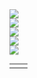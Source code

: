 <picture>
	<source
		srcset="https://readme-typing-svg.herokuapp.com?font=Bad+Script&size=40&pause=1000&duration=2500&color=FFFFFF&vCenter=true&repeat=false&width=435&height=100&lines=Hi+there+%F0%9F%91%8B%2C+I+am+NikSne!"
		media="(prefers-color-scheme: dark), (prefers-color-scheme: no-preference)"
	/>
	<source 
		srcset="https://readme-typing-svg.herokuapp.com?font=Bad+Script&size=40&pause=1000&duration=2500&color=000000&vCenter=true&repeat=false&width=435&lines=Hi+there+%F0%9F%91%8B%2C+I+am+NikSne!"
		media="(prefers-color-scheme: light)"
	/>
	<img src="https://readme-typing-svg.herokuapp.com?font=Bad+Script&size=40&pause=1000&duration=2500&color=FFFFFF&vCenter=true&repeat=false&width=435&lines=Hi+there+%F0%9F%91%8B%2C+I+am+NikSne!"/>
</picture>	
<br>
<picture>
	<source
		srcset="https://readme-typing-svg.herokuapp.com?font=Bad+Script&size=40&pause=1000&color=000000&vCenter=true&width=1600&height=100&lines=%E2%97%8F+%F0%9F%94%AD+I%E2%80%99m+currently+working+on+ShardMC.;%E2%97%8F+%F0%9F%8C%B1+I%E2%80%99m+currently+learning+Pascal%2C+Java%2C+Python%2C+C%2B%2B%2C+HTML+and+Japanese.;%E2%97%8F+%F0%9F%93%AB+How+to+reach+me%3A+You+can+contact+me+in+Discord.;%E2%97%8F+%F0%9F%98%84+Pronouns%3A+It%2C+He.;%E2%97%8F+%E2%9A%A1+about+me%3A+I+love+coding%2C+I+am+Co-Owner+of+ShardMC+%26+technical+admin+of+the+Wolfland%2C+SharpLand+%26+Fallen+World+Minecraft+servers." 
		media="(prefers-color-scheme: light)" 
	/>
	<source
		srcset="https://readme-typing-svg.herokuapp.com?font=Bad+Script&size=40&pause=1000&color=FFFFFF&vCenter=true&width=1600&height=100&lines=%E2%97%8F+%F0%9F%94%AD+I%E2%80%99m+currently+working+on+ShardMC.;%E2%97%8F+%F0%9F%8C%B1+I%E2%80%99m+currently+learning+Pascal%2C+Java%2C+Python%2C+C%2B%2B%2C+HTML+and+Japanese.;%E2%97%8F+%F0%9F%93%AB+How+to+reach+me%3A+You+can+contact+me+in+Discord.;%E2%97%8F+%F0%9F%98%84+Pronouns%3A+It%2C+He.;%E2%97%8F+%E2%9A%A1+about+me%3A+I+love+coding%2C+I+am+Co-Owner+of+ShardMC+%26+technical+admin+of+the+Wolfland%2C+SharpLand+%26+Fallen+World+Minecraft+servers." 
		media="(prefers-color-scheme: dark), (prefers-color-scheme: no-preference)"
	/>
	<img src="https://readme-typing-svg.herokuapp.com?font=Bad+Script&size=40&pause=1000&color=000000&vCenter=true&width=1600&height=100&lines=%E2%97%8F+%F0%9F%94%AD+I%E2%80%99m+currently+working+on+ShardMC.;%E2%97%8F+%F0%9F%8C%B1+I%E2%80%99m+currently+learning+Pascal%2C+Java%2C+Python%2C+C%2B%2B+and+HTML.;%E2%97%8F+%F0%9F%93%AB+How+to+reach+me%3A+You+can+contact+me+in+Discord.;%E2%97%8F+%F0%9F%98%84+Pronouns%3A+It%2C+He.;%E2%97%8F+%E2%9A%A1+about+me%3A+I+love+coding%2C+I+am+Co-Owner+of+ShardMC+%26+technical+admin+of+the+Wolfland%2C+SharpLand+%26+Fallen+World+Minecraft+servers."/>
</picture>
<br>
<picture>
	<source 
		srcset="https://github-readme-stats.vercel.app/api?username=niksnemc&custom_title=My+stats:&show_icons=true&theme=dark"
		media="(prefers-color-scheme: dark), (prefers-color-scheme: no-preference)"
	/>
	<source
		srcset="https://github-readme-stats.vercel.app/api?username=niksnemc&custom_title=My+stats:&show_icons=true&theme=light"
		media="(prefers-color-scheme: light)"
	/>
	<img src="https://github-readme-stats.vercel.app/api?username=niksnemc&custom_title=My+stats:&show_icons=true&theme=dark"/>
</picture>
<br>
<picture>
	<source
		srcset="https://github-readme-stats.vercel.app/api/top-langs/?username=niksnemc&theme=dark"
		media="(prefers-color-scheme: dark), (prefers-color-scheme: no-preference)"
	/>
	<source
		srcset="https://github-readme-stats.vercel.app/api/top-langs/?username=niksnemc&theme=light"
		media="(prefers-color-scheme: light)"
	/>
	<img src="https://github-readme-stats.vercel.app/api/top-langs/?username=niksnemc&theme=dark"/>
</picture>
<br>
<picture>
	<source
		srcset="https://readme-typing-svg.herokuapp.com?font=Bad+Script&pause=1000&color=FFFFFF&vCenter=true&repeat=false&width=435&lines=My+Modrinth+Projects%3A"
		media="(prefers-color-scheme: dark), (prefers-color-scheme: no-preference)"
	/>
	<source
		srcset="https://readme-typing-svg.herokuapp.com?font=Bad+Script&pause=1000&color=000000&vCenter=true&repeat=false&width=435&lines=My+Modrinth+Projects%3A"
		media="(prefers-color-scheme: light)"
	/>
	<img src="https://readme-typing-svg.herokuapp.com?font=Bad+Script&pause=1000&color=FFFFFF&vCenter=true&repeat=false&width=435&lines=My+Plugins%3A"/>
</picture>
<br>
<table>
	<td>
		<a href="https://github.com/niksnemc/packetauth">
			<picture>
				<source
					srcset="https://github-readme-stats.vercel.app/api/pin/?username=niksnemc&repo=packetauth&theme=dark"
					media="(prefers-color-scheme: dark), (prefers-color-scheme: no-preference)"
				/>
				<source
					srcset="https://github-readme-stats.vercel.app/api/pin/?username=niksnemc&repo=packetauth&theme=light"
					media="(prefers-color-scheme: light)"
				/>
				<img url="https://github-readme-stats.vercel.app/api/pin/?username=niksnemc&repo=packetauth&theme=dark"/>
			</picture>
		</a>
	</td>
	<td>
		<a href="https://github.com/niksnemc/prelogin-whitelist">
			<picture>
				<source
					srcset="https://github-readme-stats.vercel.app/api/pin/?username=niksnemc&repo=prelogin-whitelist&theme=dark"
					media="(prefers-color-scheme: dark), (prefers-color-scheme: no-preference)"
				/>
				<source
					srcset="https://github-readme-stats.vercel.app/api/pin/?username=niksnemc&repo=prelogin-whitelist&theme=light"
					media="(prefers-color-scheme: light)"
				/>
				<img url="https://github-readme-stats.vercel.app/api/pin/?username=niksnemc&repo=prelogin-whitelist&theme=dark"/>
			</picture>
		</a>
	</td>
</table>

